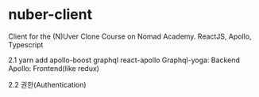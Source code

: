 # nuber-client

Client for the (N)Uver Clone Course on Nomad Academy. ReactJS, Apollo, Typescript

2.1 yarn add apollo-boost graphql react-apollo
Graphql-yoga: Backend
Apollo: Frontend(like redux)

2.2 권한(Authentication)
